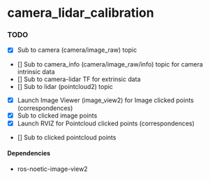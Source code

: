 # camera_lidar_calibration


### TODO
- [x] Sub to camera (camera/image_raw) topic
- [] Sub to camera_info (camera/image_raw/info) topic for camera intrinsic data
- [] Sub to camera-lidar TF for extrinsic data
- [] Sub to lidar (pointcloud2) topic
- [x] Launch Image Viewer (image_view2) for Image clicked points (correspondences)
- [x] Sub to clicked image points
- [x] Launch RVIZ for Pointcloud clicked points (correspondences)
- [] Sub to clicked pointcloud points


#### Dependencies
- ros-noetic-image-view2
